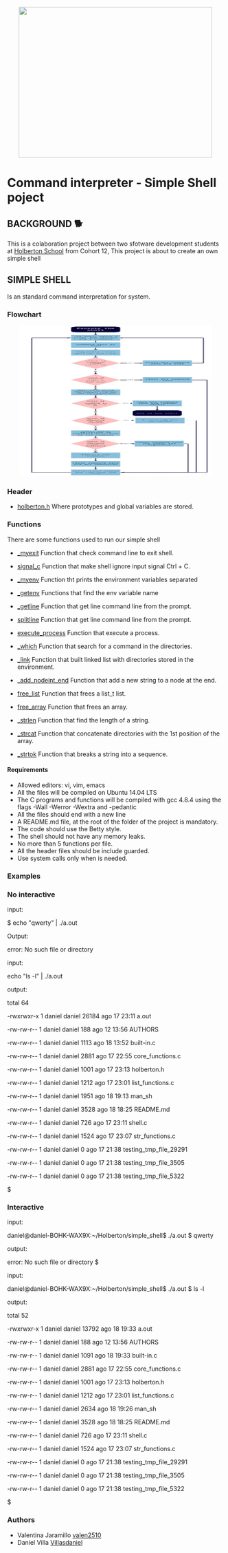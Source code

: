 <p align="center">
<img src="https://encrypted-tbn0.gstatic.com/images?q=tbn%3AANd9GcTLtL_ToHLEo_BWFxD-yf32Ux3zfsH_NPc8Qw&usqp=CAU" width="450" height="350">
<h1> Command interpreter - Simple Shell poject</h1></p>

## BACKGROUND 🐕
This is a colaboration project between two sfotware development students at [Holberton School](https://www.holbertonschool.com/) from Cohort 12, This project is about to create an own simple shell

## SIMPLE SHELL
Is an standard command interpretation for system.

### Flowchart

<p align="center"><img src="https://github.com/Villasdaniel/simple_shell/blob/master/Shell%20flowchart.jpg" width="450" height="350"></p>

### Header

* [holberton.h](https://github.com/Villasdaniel/simple_shell/blob/master/holberton.h)
Where prototypes and global variables are stored.

### Functions
There are some functions used to run our simple shell

* [_myexit](https://github.com/Villasdaniel/simple_shell/blob/master/built-in.c)
Function that check command line to exit shell.

* [signal_c](https://github.com/Villasdaniel/simple_shell/blob/master/built-in.c)
Function that make shell ignore input signal Ctrl + C.

* [_myenv](https://github.com/Villasdaniel/simple_shell/blob/master/built-in.c)
Function tht prints the environment variables separated

* [_getenv](https://github.com/Villasdaniel/simple_shell/blob/master/core_functions.c)
Functions that find the env variable name

* [_getline](https://github.com/Villasdaniel/simple_shell/blob/master/core_functions.c)
Function that get line command line from the prompt.

* [splitline](https://github.com/Villasdaniel/simple_shell/blob/master/core_functions.c)
Function that get line command line from the prompt.

* [execute_process](https://github.com/Villasdaniel/simple_shell/blob/master/core_functions.c)
Function that execute a process.

* [_which](https://github.com/Villasdaniel/simple_shell/blob/master/core_functions.c)
Function that search for a command in the directories.

* [_link](https://github.com/Villasdaniel/simple_shell/blob/master/list_functions.c)
Function that built linked list with directories stored in the environment.

* [_add_nodeint_end](https://github.com/Villasdaniel/simple_shell/blob/master/list_functions.c)
Function that add a new string to a node at the end.

* [free_list](https://github.com/Villasdaniel/simple_shell/blob/master/list_functions.c)
Function that frees a list_t list.

* [free_array](https://github.com/Villasdaniel/simple_shell/blob/master/list_functions.c)
Function that frees an array.

* [_strlen](https://github.com/Villasdaniel/simple_shell/blob/master/str_functions.c)
Function that find the length of a string.

* [_strcat](https://github.com/Villasdaniel/simple_shell/blob/master/str_functions.c)
Function that concatenate directories with the 1st position of the array.

* [_strtok](https://github.com/Villasdaniel/simple_shell/blob/master/str_functions.c)
Function that breaks a string into a sequence.

#### Requirements

* Allowed editors: vi, vim, emacs
* All the files will be compiled on Ubuntu 14.04 LTS
* The C programs and functions will be compiled with gcc 4.8.4 using the flags -Wall -Werror -Wextra and -pedantic
* All the files should end with a new line
* A README.md file, at the root of the folder of the project is mandatory.
* The code should use the Betty style.
* The shell should not have any memory leaks.
* No more than 5 functions per file.
* All the header files should be include guarded.
* Use system calls only when is needed.

### Examples

### No interactive

input:

$ echo "qwerty" | ./a.out

Output:

error: No such file or directory

input:

echo "ls -l" | ./a.out

output:

total 64

-rwxrwxr-x 1 daniel daniel 26184 ago 17 23:11 a.out

-rw-rw-r-- 1 daniel daniel   188 ago 12 13:56 AUTHORS

-rw-rw-r-- 1 daniel daniel  1113 ago 18 13:52 built-in.c

-rw-rw-r-- 1 daniel daniel  2881 ago 17 22:55 core_functions.c

-rw-rw-r-- 1 daniel daniel  1001 ago 17 23:13 holberton.h

-rw-rw-r-- 1 daniel daniel  1212 ago 17 23:01 list_functions.c

-rw-rw-r-- 1 daniel daniel  1951 ago 18 19:13 man_sh

-rw-rw-r-- 1 daniel daniel  3528 ago 18 18:25 README.md

-rw-rw-r-- 1 daniel daniel   726 ago 17 23:11 shell.c

-rw-rw-r-- 1 daniel daniel  1524 ago 17 23:07 str_functions.c

-rw-rw-r-- 1 daniel daniel     0 ago 17 21:38 testing_tmp_file_29291

-rw-rw-r-- 1 daniel daniel     0 ago 17 21:38 testing_tmp_file_3505

-rw-rw-r-- 1 daniel daniel     0 ago 17 21:38 testing_tmp_file_5322

$

### Interactive

input:

daniel@daniel-BOHK-WAX9X:~/Holberton/simple_shell$ ./a.out
$ qwerty

output:

error: No such file or directory
$

input:

daniel@daniel-BOHK-WAX9X:~/Holberton/simple_shell$ ./a.out
$ ls -l

output:

total 52

-rwxrwxr-x 1 daniel daniel 13792 ago 18 19:33 a.out

-rw-rw-r-- 1 daniel daniel   188 ago 12 13:56 AUTHORS

-rw-rw-r-- 1 daniel daniel  1091 ago 18 19:33 built-in.c

-rw-rw-r-- 1 daniel daniel  2881 ago 17 22:55 core_functions.c

-rw-rw-r-- 1 daniel daniel  1001 ago 17 23:13 holberton.h

-rw-rw-r-- 1 daniel daniel  1212 ago 17 23:01 list_functions.c

-rw-rw-r-- 1 daniel daniel  2634 ago 18 19:26 man_sh

-rw-rw-r-- 1 daniel daniel  3528 ago 18 18:25 README.md

-rw-rw-r-- 1 daniel daniel   726 ago 17 23:11 shell.c

-rw-rw-r-- 1 daniel daniel  1524 ago 17 23:07 str_functions.c

-rw-rw-r-- 1 daniel daniel     0 ago 17 21:38 testing_tmp_file_29291

-rw-rw-r-- 1 daniel daniel     0 ago 17 21:38 testing_tmp_file_3505

-rw-rw-r-- 1 daniel daniel     0 ago 17 21:38 testing_tmp_file_5322

$

### Authors
* Valentina Jaramillo [valen2510](https://github.com/valen2510)
* Daniel Villa [Villasdaniel](https://github.com/Villasdaniel)
